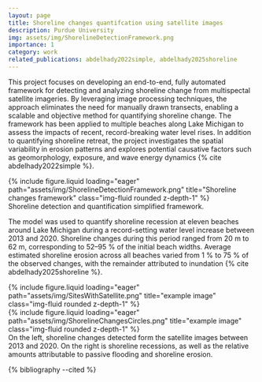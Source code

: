 ```yaml
---
layout: page
title: Shoreline changes quantifcation using satellite images
description: Purdue University
img: assets/img/ShorelineDetectionFramework.png
importance: 1
category: work
related_publications: abdelhady2022simple, abdelhady2025shoreline
---
```


This project focuses on developing an end-to-end, fully automated framework for detecting and analyzing shoreline change from multispectal satellite imageries. By leveraging image processing techniques, the approach eliminates the need for manually drawn transects, enabling a scalable and objective method for quantifying shoreline change. The framework has been applied to multiple beaches along Lake Michigan to assess the impacts of recent, record-breaking water level rises. In addition to quantifying shoreline retreat, the project investigates the spatial variability in erosion patterns and explores potential causative factors such as geomorphology, exposure, and wave energy dynamics {% cite abdelhady2022simple %}.

<div class="row">
    <div class="col-sm-8 mt-3 mt-md-0">
        {% include figure.liquid loading="eager" path="assets/img/ShorelineDetectionFramework.png" title="Shoreline changes framework" class="img-fluid rounded z-depth-1" %}
    </div>
</div>
<div class="caption">
    Shoreline detection and quantification simplified framework.
</div>


The model was used to quantify shoreline recession at eleven beaches around Lake Michigan during a record-setting water level increase between 2013 and 2020. Shoreline changes during this period ranged from 20 m to 62 m, corresponding to 52–95 % of the initial beach widths. Average estimated shoreline erosion across all beaches varied from 1 % to 75 % of the observed changes, with the remainder attributed to inundation {% cite abdelhady2025shoreline %}. 

<div class="row">
    <div class="col-sm mt-3 mt-md-0">
        {% include figure.liquid loading="eager" path="assets/img/SitesWithSatellite.png" title="example image" class="img-fluid rounded z-depth-1" %}
    </div>
    <div class="col-sm mt-3 mt-md-0">
        {% include figure.liquid loading="eager" path="assets/img/ShorelineChangesCircles.png" title="example image" class="img-fluid rounded z-depth-1" %}
    </div>
</div>
<div class="caption">
    On the left, shoreline changes detected form the satellite images between 2013 and 2020. On the right is shoreline recessions, as well as the relative amounts attributable to passive flooding and shoreline erosion.
</div>



{% bibliography --cited %}